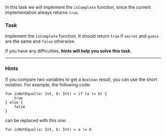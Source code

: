 In this task we will implement the `isComplete` function, since the current implementation always returns `true`.

### Task

Implement the `isComplete` function. It should return `true` 
if `secret` and `guess` are the same and `false` otherwise.

If you have any difficulties, **hints will help you solve this task**.

----

### Hints

<div class="hint" title="Click me to get a code style hint">

If you compare two variables to get a `Boolean` result, you can use the short notation. 
For example, the following code:
```
fun isNotEqual(a: Int, b: Int) = if (a != b) {
    true
} else {
    false
}
```
can be replaced with this one:
```
fun isNotEqual(a: Int, b: Int) = a != b
```
</div>

